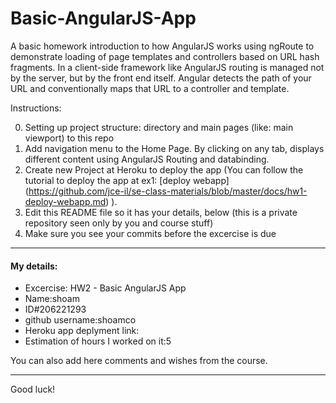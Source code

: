 # Basic-AngularJS-App

A basic homework introduction to how AngularJS works using ngRoute to demonstrate loading of page templates and controllers based on URL hash fragments. 
In a client-side framework like AngularJS routing is managed not by the server, but by the front end itself. Angular detects the path of your URL and conventionally maps that URL to a controller and template.

Instructions:

0. Setting up project structure: directory and main pages (like: main viewport) to this repo
0. Add navigation menu to the Home Page. By clicking on any tab, displays different content using AngularJS Routing and databinding.
0. Create new Project at Heroku to deploy the app (You can follow the tutorial to deploy the app at ex1: [deploy webapp] (https://github.com/jce-il/se-class-materials/blob/master/docs/hw1-deploy-webapp.md) ).
0. Edit this README file so it has your details, below (this is a private repository seen only by you and course stuff)
0. Make sure you see your commits before the excercise is due

---

#### My details:

- Excercise: HW2 - Basic AngularJS App
- Name:shoam
- ID#206221293
- github username:shoamco
- Heroku app deplyment link:
- Estimation of hours I worked on it:5

You can also add here comments and wishes from the course.

---

Good luck!
